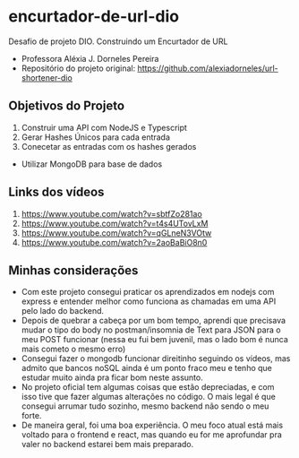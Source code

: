 # encurtador-de-url-dio
Desafio de projeto DIO. Construindo um Encurtador de URL

- Professora Aléxia J. Dorneles Pereira
- Repositório do projeto original: https://github.com/alexiadorneles/url-shortener-dio

## Objetivos do Projeto
1. Construir uma API com NodeJS e Typescript
2. Gerar Hashes Únicos para cada entrada
3. Conecetar as entradas com os hashes gerados
- Utilizar MongoDB para base de dados

## Links dos vídeos
1. https://www.youtube.com/watch?v=sbtfZo281ao
2. https://www.youtube.com/watch?v=t4s4UTovLxM
3. https://www.youtube.com/watch?v=qGLneN3VOtw
4. https://www.youtube.com/watch?v=2aoBaBiO8n0


## Minhas considerações
- Com este projeto consegui praticar os aprendizados em nodejs com express e entender melhor como funciona as chamadas em uma API pelo lado do backend.
- Depois de quebrar a cabeça por um bom tempo, aprendi que precisava mudar o tipo do body no postman/insomnia de Text para JSON para o meu POST funcionar (nessa eu fui bem juvenil, mas o lado bom é nunca mais cometo o mesmo erro)
- Consegui fazer o mongodb funcionar direitinho seguindo os vídeos, mas admito que bancos noSQL ainda é um ponto fraco meu e tenho que estudar muito ainda pra ficar bom neste assunto.
- No projeto oficial tem algumas coisas que estão depreciadas, e com isso tive que fazer algumas alterações no código. O mais legal é que consegui arrumar tudo sozinho, mesmo backend não sendo o meu forte.
- De maneira geral, foi uma boa experiência. O meu foco atual está mais voltado para o frontend e react, mas quando eu for me aprofundar pra valer no backend estarei bem mais preparado.

